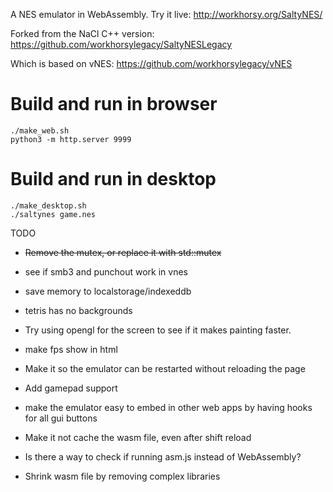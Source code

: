 
A NES emulator in WebAssembly. Try it live:  http://workhorsy.org/SaltyNES/

Forked from the NaCl C++ version: https://github.com/workhorsylegacy/SaltyNESLegacy

Which is based on vNES: https://github.com/workhorsylegacy/vNES

# Build and run in browser
```
./make_web.sh
python3 -m http.server 9999
```

# Build and run in desktop
```
./make_desktop.sh
./saltynes game.nes
```

TODO
* ~~Remove the mutex, or replace it with std::mutex~~
* see if smb3 and punchout work in vnes
* save memory to localstorage/indexeddb
* tetris has no backgrounds

* Try using opengl for the screen to see if it makes painting faster.
* make fps show in html
* Make it so the emulator can be restarted without reloading the page
* Add gamepad support
* make the emulator easy to embed in other web apps by having hooks for all gui buttons

* Make it not cache the wasm file, even after shift reload
* Is there a way to check if running asm.js instead of WebAssembly?
* Shrink wasm file by removing complex libraries
